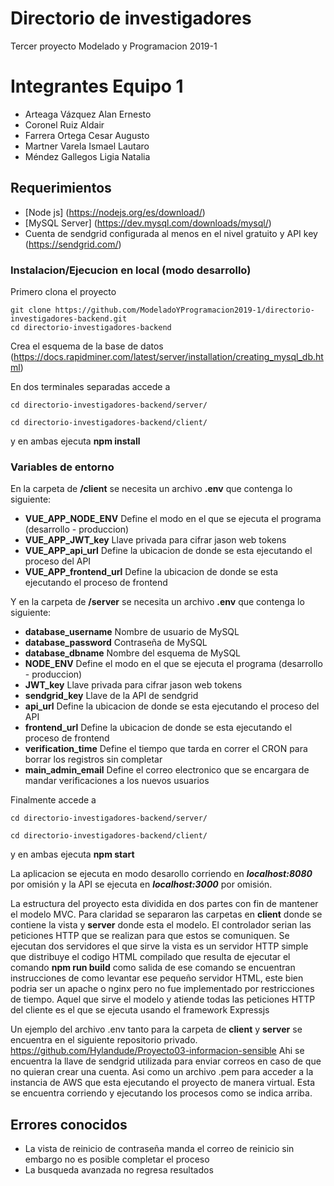 # Directorio de investigadores
Tercer proyecto Modelado y Programacion 2019-1

# Integrantes Equipo 1
* Arteaga Vázquez Alan Ernesto
* Coronel Ruiz Aldair
* Farrera Ortega Cesar Augusto
* Martner Varela Ismael Lautaro
* Méndez Gallegos Ligia Natalia

## Requerimientos

* [Node js] (https://nodejs.org/es/download/)
* [MySQL Server] (https://dev.mysql.com/downloads/mysql/)
* Cuenta de sendgrid configurada al menos en el nivel gratuito y API key (https://sendgrid.com/)

### Instalacion/Ejecucion en local (modo desarrollo)

Primero clona el proyecto

```
git clone https://github.com/ModeladoYProgramacion2019-1/directorio-investigadores-backend.git
cd directorio-investigadores-backend
```

Crea el esquema de la base de datos (https://docs.rapidminer.com/latest/server/installation/creating_mysql_db.html)

En dos terminales separadas accede a

```
cd directorio-investigadores-backend/server/
```
```
cd directorio-investigadores-backend/client/
```

y en ambas ejecuta **npm install**


### Variables de entorno

En la carpeta de **/client** se necesita un archivo **.env** que contenga lo siguiente:

* **VUE_APP_NODE_ENV** Define el modo en el que se ejecuta el programa (desarrollo - produccion)
* **VUE_APP_JWT_key** Llave privada para cifrar jason web tokens
* **VUE_APP_api_url** Define la ubicacion de donde se esta ejecutando el proceso del API
* **VUE_APP_frontend_url** Define la ubicacion de donde se esta ejecutando el proceso de frontend

Y en la carpeta de **/server** se necesita un archivo **.env** que contenga lo siguiente:

* **database_username** Nombre de usuario de MySQL
* **database_password** Contraseña de MySQL
* **database_dbname** Nombre del esquema de MySQL
* **NODE_ENV** Define el modo en el que se ejecuta el programa (desarrollo - produccion)
* **JWT_key** Llave privada para cifrar jason web tokens
* **sendgrid_key** Llave de la API de sendgrid
* **api_url** Define la ubicacion de donde se esta ejecutando el proceso del API
* **frontend_url** Define la ubicacion de donde se esta ejecutando el proceso de frontend
* **verification_time** Define el tiempo que tarda en correr el CRON para borrar los registros sin completar
* **main_admin_email** Define el correo electronico que se encargara de mandar verificaciones a los nuevos usuarios


Finalmente accede a

```
cd directorio-investigadores-backend/server/
```
```
cd directorio-investigadores-backend/client/
```

y en ambas ejecuta **npm start**

La aplicacion se ejecuta en modo desarollo corriendo en ***localhost:8080*** por omisión y la API se ejecuta en ***localhost:3000*** por omisión.

La estructura del proyecto esta dividida en dos partes con fin de mantener el modelo MVC. Para claridad se separaron las carpetas en **client** donde se contiene la vista y **server** donde esta el modelo. El controlador serian las peticiones HTTP que se realizan para que estos se comuniquen. Se ejecutan dos servidores el que sirve la vista es un servidor HTTP simple que distribuye el codigo HTML compilado que resulta de ejecutar el comando **npm run build** como salida de ese comando se encuentran instrucciones de como levantar ese pequeño servidor HTML, este bien podria ser un apache o nginx pero no fue implementado por restricciones de tiempo. Aquel que sirve el modelo y atiende todas las peticiones HTTP del cliente es el que se ejecuta usando el framework Expressjs

Un ejemplo del archivo .env tanto para la carpeta de **client** y **server** se encuentra en el siguiente repositorio privado. https://github.com/Hylandude/Proyecto03-informacion-sensible Ahi se encuentra la llave de sendgrid utilizada para enviar correos en caso de que no quieran crear una cuenta. Asi como un archivo .pem para acceder a la instancia de AWS que esta ejecutando el proyecto de manera virtual. Esta se encuentra corriendo y ejecutando los procesos como se indica arriba.

## Errores conocidos
* La vista de reinicio de contraseña manda el correo de reinicio sin embargo no es posible completar el proceso
* La busqueda avanzada no regresa resultados
